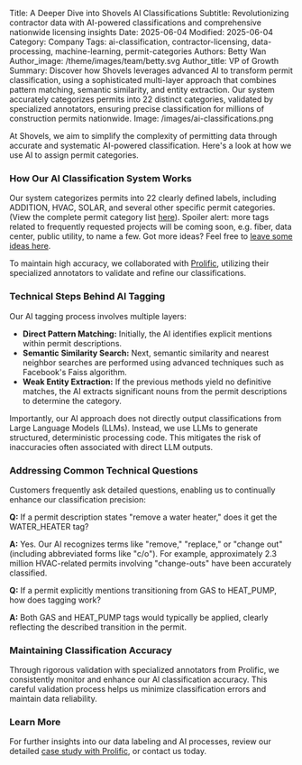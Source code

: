 Title: A Deeper Dive into Shovels AI Classifications
Subtitle: Revolutionizing contractor data with AI-powered classifications and comprehensive nationwide licensing insights
Date: 2025-06-04
Modified: 2025-06-04
Category: Company
Tags: ai-classification, contractor-licensing, data-processing, machine-learning, permit-categories
Authors: Betty Wan
Author_image: /theme/images/team/betty.svg
Author_title: VP of Growth
Summary: Discover how Shovels leverages advanced AI to transform permit classification, using a sophisticated multi-layer approach that combines pattern matching, semantic similarity, and entity extraction. Our system accurately categorizes permits into 22 distinct categories, validated by specialized annotators, ensuring precise classification for millions of construction permits nationwide.
Image: /images/ai-classifications.png


At Shovels, we aim to simplify the complexity of permitting data through accurate and systematic AI-powered classification. Here's a look at how we use AI to assign permit categories.

### How Our AI Classification System Works

Our system categorizes permits into 22 clearly defined labels, including ADDITION, HVAC, SOLAR, and several other specific permit categories. (View the complete permit category list [here](https://docs.google.com/spreadsheets/d/1qiIxx37_-6vGfGp2i5pXv4w2FdsLsShjCqSVO5v6OMQ/edit?gid=528857659#gid=528857659)). Spoiler alert: more tags related to frequently requested projects will be coming soon, e.g. fiber, data center, public utility, to name a few. Got more ideas? Feel free to [leave some ideas here](https://forms.gle/JZBxzcJSM9cT6ca66).

To maintain high accuracy, we collaborated with [Prolific](https://www.prolific.com/resources/how-shovels-found-high-skilled-annotators-for-data-labeling-with-prolific-s-specialist-participants), utilizing their specialized annotators to validate and refine our classifications.

### Technical Steps Behind AI Tagging

Our AI tagging process involves multiple layers:

- **Direct Pattern Matching:** Initially, the AI identifies explicit mentions within permit descriptions.
- **Semantic Similarity Search:** Next, semantic similarity and nearest neighbor searches are performed using advanced techniques such as Facebook's Faiss algorithm.
- **Weak Entity Extraction:** If the previous methods yield no definitive matches, the AI extracts significant nouns from the permit descriptions to determine the category.

Importantly, our AI approach does not directly output classifications from Large Language Models (LLMs). Instead, we use LLMs to generate structured, deterministic processing code. This mitigates the risk of inaccuracies often associated with direct LLM outputs.

### Addressing Common Technical Questions

Customers frequently ask detailed questions, enabling us to continually enhance our classification precision:

**Q:** If a permit description states "remove a water heater," does it get the WATER_HEATER tag?

**A:** Yes. Our AI recognizes terms like "remove," "replace," or "change out" (including abbreviated forms like "c/o"). For example, approximately 2.3 million HVAC-related permits involving "change-outs" have been accurately classified.

**Q:** If a permit explicitly mentions transitioning from GAS to HEAT_PUMP, how does tagging work?

**A:** Both GAS and HEAT_PUMP tags would typically be applied, clearly reflecting the described transition in the permit.

### Maintaining Classification Accuracy

Through rigorous validation with specialized annotators from Prolific, we consistently monitor and enhance our AI classification accuracy. This careful validation process helps us minimize classification errors and maintain data reliability.

### Learn More

For further insights into our data labeling and AI processes, review our detailed [case study with Prolific](https://www.prolific.com/resources/how-shovels-found-high-skilled-annotators-for-data-labeling-with-prolific-s-specialist-participants), or contact us today.